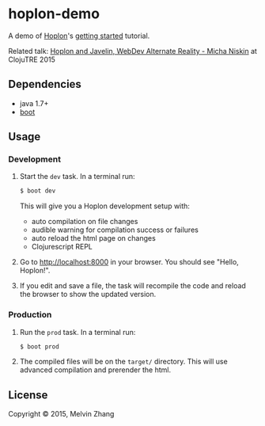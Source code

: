 # hoplon-demo

A demo of [Hoplon][3]'s [getting started][4] tutorial.

Related talk: [Hoplon and Javelin, WebDev Alternate Reality - Micha Niskin][5] at ClojuTRE 2015

## Dependencies

- java 1.7+
- [boot][1]

## Usage
### Development
1. Start the `dev` task. In a terminal run:
    ```bash
    $ boot dev
    ```
    This will give you a  Hoplon development setup with:
    - auto compilation on file changes
    - audible warning for compilation success or failures
    - auto reload the html page on changes
    - Clojurescript REPL

2. Go to [http://localhost:8000][2] in your browser. You should see "Hello, Hoplon!".

3. If you edit and save a file, the task will recompile the code and reload the
   browser to show the updated version.

### Production
1. Run the `prod` task. In a terminal run:
    ```bash
    $ boot prod
    ```

2. The compiled files will be on the `target/` directory. This will use
   advanced compilation and prerender the html.

## License

Copyright © 2015, Melvin Zhang

[1]: http://boot-clj.com
[2]: http://localhost:8000
[3]: http://hoplon.io
[4]: https://github.com/hoplon/hoplon/wiki/Get-Started
[5]: https://www.youtube.com/watch?v=UoZyyo2Bwr8
